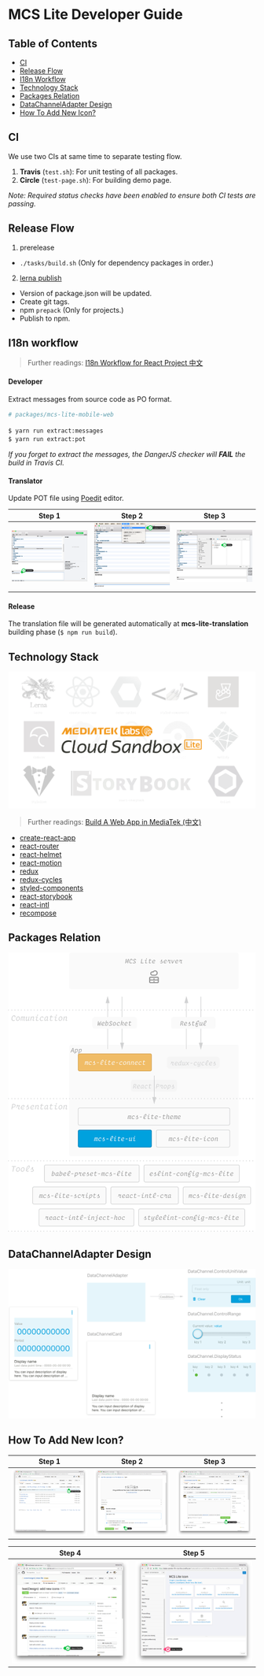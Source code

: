 # MCS Lite Developer Guide

## Table of Contents

-   [CI](#ci)
-   [Release Flow](#release-flow)
-   [I18n Workflow](#i18n-workflow)
-   [Technology Stack](#technology-stack)
-   [Packages Relation](#packages-relation)
-   [DataChannelAdapter Design](#datachanneladapter-design)
-   [How To Add New Icon?](#how-to-add-new-icon)

## CI

We use two CIs at same time to separate testing flow.

1. **Travis** (`test.sh`): For unit testing of all packages.
2. **Circle** (`test-page.sh`): For building demo page.

*Note: Required status checks have been enabled to ensure both CI tests are passing.*

## Release Flow

1. prerelease
  - `./tasks/build.sh` (Only for dependency packages in order.)
  
2. [lerna publish](https://github.com/lerna/lerna#publish)
  - Version of package.json will be updated.
  - Create git tags.
  - npm `prepack` (Only for projects.)
  - Publish to npm.
 
## I18n workflow

> Further readings: [I18n Workflow for React Project 中文](https://medium.com/@evenchange4/i18n-workflow-for-react-project-9f9ff8fe9aef)

#### Developer

Extract messages from source code as PO format.

```bash
# packages/mcs-lite-mobile-web

$ yarn run extract:messages
$ yarn run extract:pot
```

*If you forget to extract the messages, the DangerJS checker will **FAIL** the build in Travis CI.*

#### Translator

Update POT file using [Poedit](https://poedit.net/) editor.

| **Step 1** | **Step 2** | **Step 3** |
|-----|-----|-----|
| ![step1](./images/i18n-workflow-1.png) | ![step2](./images/i18n-workflow-2.png) | ![step3](./images/i18n-workflow-3.png) |

#### Release

The translation file will be generated automatically at **mcs-lite-translation** building phase (`$ npm run build`).

## Technology Stack

![](./images/tech-stack.png)

> Further readings: [Build A Web App in MediaTek (中文)](https://medium.com/@evenchange4/build-a-web-app-in-mediatek-61b0a26215a0)

-   [create-react-app](https://github.com/facebookincubator/create-react-app)
-   [react-router](https://github.com/ReactTraining/react-router)
-   [react-helmet](https://github.com/nfl/react-helmet)
-   [react-motion](https://github.com/chenglou/react-motion)
-   [redux](https://github.com/reactjs/redux)
-   [redux-cycles](https://github.com/cyclejs-community/redux-cycles)
-   [styled-components](https://github.com/styled-components/styled-components)
-   [react-storybook](https://github.com/storybooks/react-storybook)
-   [react-intl](https://github.com/yahoo/react-intl)
-   [recompose](https://github.com/acdlite/recompose)

## Packages Relation

![](./images/relation.png)

## DataChannelAdapter Design

![](./images/DataChannelAdapter.png)

## How To Add New Icon?

| **Step 1** | **Step 2** | **Step 3** |
|-----|-----|-----|
| ![](./images/create-icon-step-1.png)| ![](./images/create-icon-step-2.png)| ![](./images/create-icon-step-3.png)|

| **Step 4** | **Step 5** |
|-----|-----|
| ![](./images/create-icon-step-4.png)| ![](./images/create-icon-step-5.png)|
